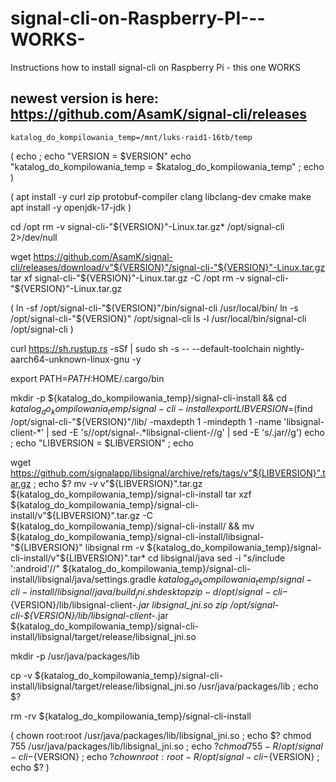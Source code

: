 # signal-cli-on-Raspberry-PI---WORKS-
Instructions how to install signal-cli on Raspberry Pi - this one WORKS


## newest version is here: https://github.com/AsamK/signal-cli/releases
```export VERSION=0.11.6
katalog_do_kompilowania_temp=/mnt/luks-raid1-16tb/temp
```
(
echo ; echo "VERSION = $VERSION" 
echo "katalog_do_kompilowania_temp = $katalog_do_kompilowania_temp" ; echo 
)

(
apt install -y curl zip protobuf-compiler clang libclang-dev cmake make
apt install -y openjdk-17-jdk
)

cd /opt
rm -v signal-cli-"${VERSION}"-Linux.tar.gz* /opt/signal-cli 2>/dev/null

wget https://github.com/AsamK/signal-cli/releases/download/v"${VERSION}"/signal-cli-"${VERSION}"-Linux.tar.gz
tar xf signal-cli-"${VERSION}"-Linux.tar.gz -C /opt
rm -v signal-cli-"${VERSION}"-Linux.tar.gz

(
ln -sf /opt/signal-cli-"${VERSION}"/bin/signal-cli /usr/local/bin/
ln -s /opt/signal-cli-"${VERSION}" /opt/signal-cli
ls -l /usr/local/bin/signal-cli /opt/signal-cli
)

curl https://sh.rustup.rs -sSf | sudo sh -s -- --default-toolchain nightly-aarch64-unknown-linux-gnu -y

export PATH=$PATH:$HOME/.cargo/bin

mkdir -p ${katalog_do_kompilowania_temp}/signal-cli-install && cd ${katalog_do_kompilowania_temp}/signal-cli-install
export LIBVERSION=$(find /opt/signal-cli-"${VERSION}"/lib/ -maxdepth 1 -mindepth 1 -name 'libsignal-client-*' | sed -E 's/\/opt\/signal-.*libsignal-client-//g' | sed -E 's/.jar//g')
echo ; echo "LIBVERSION = $LIBVERSION" ; echo 

wget https://github.com/signalapp/libsignal/archive/refs/tags/v"${LIBVERSION}".tar.gz ; echo $?
mv -v v"${LIBVERSION}".tar.gz ${katalog_do_kompilowania_temp}/signal-cli-install
tar xzf ${katalog_do_kompilowania_temp}/signal-cli-install/v"${LIBVERSION}".tar.gz -C ${katalog_do_kompilowania_temp}/signal-cli-install/ && mv ${katalog_do_kompilowania_temp}/signal-cli-install/libsignal-"${LIBVERSION}" libsignal
rm -v ${katalog_do_kompilowania_temp}/signal-cli-install/v"${LIBVERSION}".tar*
cd libsignal/java
sed -i "s/include ':android'//" ${katalog_do_kompilowania_temp}/signal-cli-install/libsignal/java/settings.gradle
${katalog_do_kompilowania_temp}/signal-cli-install/libsignal/java/build_jni.sh desktop
zip -d /opt/signal-cli-${VERSION}/lib/libsignal-client-*.jar libsignal_jni.so
zip /opt/signal-cli-${VERSION}/lib/libsignal-client-*.jar ${katalog_do_kompilowania_temp}/signal-cli-install/libsignal/target/release/libsignal_jni.so

mkdir -p /usr/java/packages/lib

cp -v ${katalog_do_kompilowania_temp}/signal-cli-install/libsignal/target/release/libsignal_jni.so /usr/java/packages/lib ; echo $?

rm -rv ${katalog_do_kompilowania_temp}/signal-cli-install


(
chown root:root /usr/java/packages/lib/libsignal_jni.so ; echo $?
chmod 755 /usr/java/packages/lib/libsignal_jni.so ; echo $?
chmod 755 -R /opt/signal-cli-${VERSION} ; echo $?
chown root:root -R /opt/signal-cli-${VERSION} ; echo $?
)

